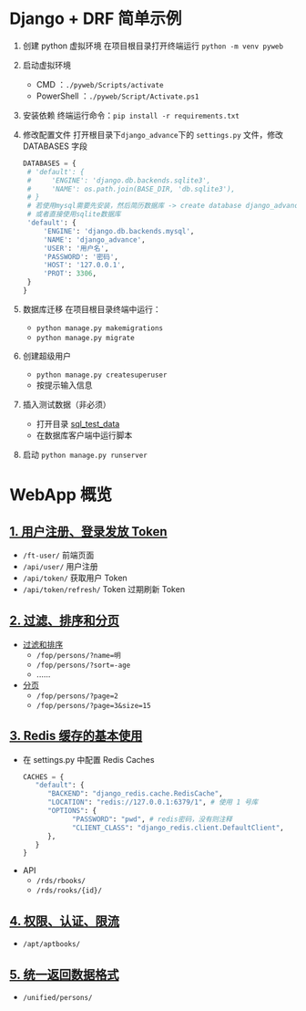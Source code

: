 # Django + DRF 简单示例

1. 创建 python 虚拟环境
   在项目根目录打开终端运行 `python -m venv pyweb`
2. 启动虚拟环境
   - CMD ：`./pyweb/Scripts/activate`
   - PowerShell ：`./pyweb/Script/Activate.ps1`
3. 安装依赖
   终端运行命令：`pip install -r requirements.txt`
4. 修改配置文件
   打开根目录下`django_advance`下的 `settings.py` 文件，修改 DATABASES 字段

   ```python
   DATABASES = {
    # 'default': {
    #     'ENGINE': 'django.db.backends.sqlite3',
    #     'NAME': os.path.join(BASE_DIR, 'db.sqlite3'),
    # }
    # 若使用mysql需要先安装，然后简历数据库 -> create database django_advance
    # 或者直接使用sqlite数据库
    'default': {
        'ENGINE': 'django.db.backends.mysql',
        'NAME': 'django_advance',
        'USER': '用户名',
        'PASSWORD': '密码',
        'HOST': '127.0.0.1',
        'PROT': 3306,
    }
   }
   ```

5. 数据库迁移
   在项目根目录终端中运行：
   - `python manage.py makemigrations`
   - `python manage.py migrate`
6. 创建超级用户
   - `python manage.py createsuperuser`
   - 按提示输入信息
7. 插入测试数据（非必须）
   - 打开目录 [sql_test_data](./sql_test_data)
   - 在数据库客户端中运行脚本
8. 启动
   `python manage.py runserver`

# WebApp 概览

## [1. 用户注册、登录发放 Token](./da_user)

- `/ft-user/` 前端页面
- `/api/user/` 用户注册
- `/api/token/` 获取用户 Token
- `/api/token/refresh/` Token 过期刷新 Token

## [2. 过滤、排序和分页](./da_fop)

- [过滤和排序](./da_fop/filters.py)
  - `/fop/persons/?name=明`
  - `/fop/persons/?sort=-age`
  - ......
- [分页](./da_fop/paginations.py)
  - `/fop/persons/?page=2`
  - `/fop/persons/?page=3&size=15`

## [3. Redis 缓存的基本使用](./da_redis)

- 在 settings.py 中配置 Redis Caches
  ```python
  CACHES = {
     "default": {
        "BACKEND": "django_redis.cache.RedisCache",
        "LOCATION": "redis://127.0.0.1:6379/1", # 使用 1 号库
        "OPTIONS": {
              "PASSWORD": "pwd", # redis密码，没有则注释
              "CLIENT_CLASS": "django_redis.client.DefaultClient",
        },
     }
  }
  ```
- API
  - `/rds/rbooks/`
  - `/rds/rooks/{id}/`

## [4. 权限、认证、限流](./da_apt)

- `/apt/aptbooks/`

## [5. 统一返回数据格式](./da_unified/utils.py)

- `/unified/persons/`
